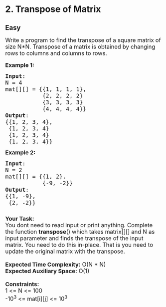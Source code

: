 # 2. Transpose of Matrix
## Easy
<div class="problem-statement">
                <p></p><p><span style="font-size:18px">Write a program to find the transpose of a square matrix&nbsp;of size N*N. Transpose of a matrix is obtained by changing rows to columns and columns to rows.</span><br>
<br>
<span style="font-size:18px"><strong>Example 1:</strong></span></p>

<pre><span style="font-size:18px"><strong>Input</strong>:
N = 4
mat[][] = {{1, 1, 1, 1},
&nbsp;          {2, 2, 2, 2}
&nbsp;          {3, 3, 3, 3}
&nbsp;          {4, 4, 4, 4}}
<strong>Output</strong>: 
{{1, 2, 3, 4}, &nbsp;
&nbsp;{1, 2, 3, 4} &nbsp;
&nbsp;{1, 2, 3, 4}
&nbsp;{1, 2, 3, 4}} </span>
</pre>

<p><span style="font-size:18px"><strong>Example 2:</strong></span></p>

<pre><span style="font-size:18px"><strong>Input</strong>:
N = 2
mat[][] = {{1, 2},
&nbsp;          {-9, -2}}
<strong>Output</strong>:
{{1, -9}, 
&nbsp;{2, -2}}
</span>
</pre>

<p><span style="font-size:18px"><strong>Your Task:</strong></span><br>
<span style="font-size:18px">You dont need to read input or print anything.&nbsp;</span><span style="font-size:18px">Complete the function <strong>transpose</strong>() which takes matrix[][] and N as input parameter and&nbsp;finds the transpose of the input matrix. You need to do this in-place. That is you need to update the original matrix with the transpose.&nbsp;<br>
<br>
<strong>Expected Time Complexity:</strong> O(N * N)<br>
<strong>Expected Auxiliary Space:</strong> O(1)<br>
<br>
<strong>Constraints:</strong><br>
1 &lt;= N &lt;= 100<br>
-10<sup>3</sup> &lt;= mat[i][j] &lt;= 10<sup>3</sup></span></p>
 <p></p>
            </div>